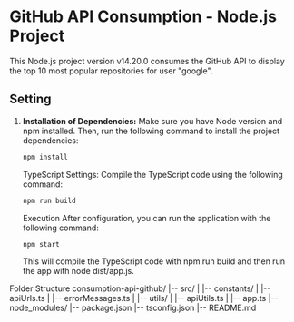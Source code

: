 # GitHub API Consumption - Node.js Project

This Node.js project version v14.20.0 consumes the GitHub API to display the top 10 most popular repositories for user "google".

## Setting

1. **Installation of Dependencies:**
   Make sure you have Node version and npm installed. Then, run the following command to install the project dependencies:

   ```bash
   npm install
   ```
    TypeScript Settings:
    Compile the TypeScript code using the following command:

    ```bash
    npm run build
    ```
    
    Execution
    After configuration, you can run the application with the following command:

    ```bash
    npm start
    ```

    This will compile the TypeScript code with npm run build and then run the app with node dist/app.js.

Folder Structure
consumption-api-github/
|-- src/
| |-- constants/
|   |-- apiUrls.ts
|   |-- errorMessages.ts
| |-- utils/
|    |-- apiUtils.ts
| |-- app.ts
|-- node_modules/
|-- package.json
|-- tsconfig.json
|-- README.md